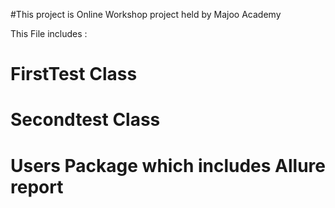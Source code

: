 #This project is Online Workshop project held by Majoo Academy 

This File includes :

# FirstTest Class

# Secondtest Class

# Users Package which includes Allure report
